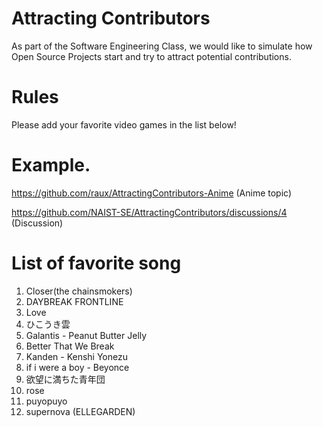 # Attracting Contributors
As part of the Software Engineering Class, we would like to simulate how Open Source Projects start and try to attract potential contributions.

# Rules

Please add your favorite video games in the list below! 

# Example. 
https://github.com/raux/AttractingContributors-Anime (Anime topic)

https://github.com/NAIST-SE/AttractingContributors/discussions/4 (Discussion)

# List of favorite song
1. Closer(the chainsmokers)
2. DAYBREAK FRONTLINE
3. Love
4. ひこうき雲
5. Galantis - Peanut Butter Jelly
6. Better That We Break
7. Kanden - Kenshi Yonezu
8. if i were a boy - Beyonce
9. 欲望に満ちた青年団
10. rose
11. puyopuyo
12. supernova (ELLEGARDEN)